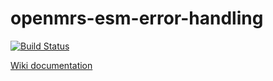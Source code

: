 # openmrs-esm-error-handling
[![Build Status](https://travis-ci.org/openmrs/openmrs-esm-error-handling.svg?branch=master)](https://travis-ci.org/openmrs/openmrs-esm-error-handling)

[Wiki documentation](https://wiki.openmrs.org/display/projects/openmrs-esm-error-handling)
